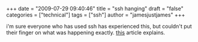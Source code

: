 +++
date = "2009-07-29 09:40:46"
title = "ssh hanging"
draft = "false"
categories = ["technical"]
tags = ["ssh"]
author = "jamesjustjames"
+++

i'm sure everyone who has used ssh has experienced this, but couldn't put their finger on what was happening exactly. <a href="http://www.snailbook.com/faq/background-jobs.auto.html">this</a> article explains.

